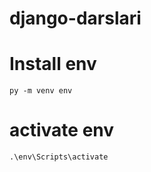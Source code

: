 # django-darslari


# Install env
```shell
py -m venv env
```

# activate env
```shell
.\env\Scripts\activate
```